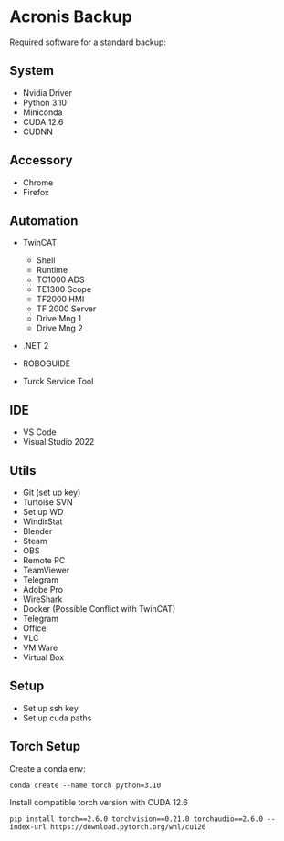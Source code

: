 # Acronis Backup


Required software for a standard backup:

## System

- Nvidia Driver
- Python 3.10
- Miniconda
- CUDA 12.6
- CUDNN

## Accessory

- Chrome
- Firefox


## Automation
- TwinCAT
    - Shell
    - Runtime
    - TC1000 ADS
    - TE1300 Scope
    - TF2000 HMI
    - TF 2000 Server
    - Drive Mng 1
    - Drive Mng 2


- .NET 2
- ROBOGUIDE
- Turck Service Tool

## IDE

- VS Code
- Visual Studio 2022

## Utils

- Git (set up key)
- Turtoise SVN
- Set up WD
- WindirStat
- Blender
- Steam
- OBS
- Remote PC
- TeamViewer
- Telegram
- Adobe Pro
- WireShark
- Docker (Possible Conflict with TwinCAT)
- Telegram
- Office
- VLC
- VM Ware
- Virtual Box

## Setup
- Set up ssh key
- Set up cuda paths


## Torch Setup

Create a conda env:

```
conda create --name torch python=3.10
```

Install compatible torch version with CUDA 12.6

```
pip install torch==2.6.0 torchvision==0.21.0 torchaudio==2.6.0 --index-url https://download.pytorch.org/whl/cu126
```
